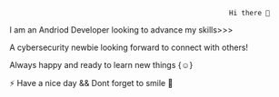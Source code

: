                                                           Hi there 👋

I am an Andriod Developer looking to advance my skills>>>

A cybersecurity newbie looking forward to connect with others!

Always happy and ready to learn new things {:relaxed:}

 ⚡ Have a nice day && Dont forget to smile  :smiling_face_with_three_hearts:

<!--
**slightlybae/slightlybae** is a ✨ _special_ ✨ repository because its `README.md` (this file) appears on your GitHub profile.

Here are some ideas to get you started:

- 🔭 I’m currently working on ...
- 🌱 I’m currently learning ...
- 👯 I’m looking to collaborate on ...
- 🤔 I’m looking for help with ...
- 💬 Ask me about ...
- 📫 How to reach me: ...
- 😄 Pronouns: ...
- ⚡ Fun fact: ...  Always smiling "Can't help it"
-->
